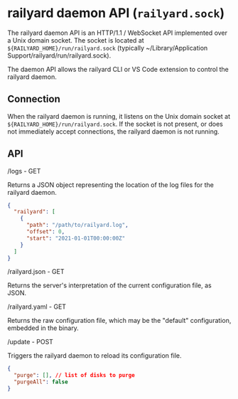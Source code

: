 # railyard daemon API (`railyard.sock`)

The railyard daemon API is an HTTP/1.1 / WebSocket API implemented over a Unix domain socket. The socket is located
at `${RAILYARD_HOME}/run/railyard.sock` (typically ~/Library/Application Support/railyard/run/railyard.sock). 

The daemon API allows the railyard CLI or VS Code extension to control the railyard daemon.

## Connection

When the railyard daemon is running, it listens on the Unix domain socket at `${RAILYARD_HOME}/run/railyard.sock`. If the socket is not present, or does not immediately accept connections, the railyard daemon is not running.

## API

/logs - GET

Returns a JSON object representing the location of the log files for the railyard daemon.

```json
{
  "railyard": [
    {
      "path": "/path/to/railyard.log",
      "offset": 0,
      "start": "2021-01-01T00:00:00Z"
    }
  ]
}
```

/railyard.json - GET

Returns the server's interpretation of the current configuration file, as JSON.

/railyard.yaml - GET

Returns the raw configuration file, which may be the "default" configuration, embedded in the binary.

/update - POST

Triggers the railyard daemon to reload its configuration file.

```json
{
  "purge": [], // list of disks to purge
  "purgeAll": false
}
```
